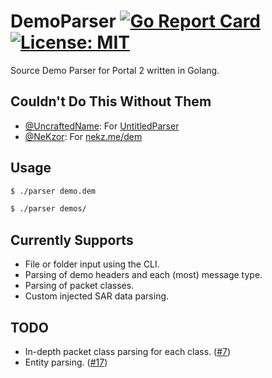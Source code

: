 # DemoParser [![Go Report Card](https://goreportcard.com/badge/github.com/pektezol/demoparser)](https://goreportcard.com/report/github.com/pektezol/demoparser) [![License: MIT](https://img.shields.io/badge/License-MIT-yellow.svg)](https://github.com/pektezol/DemoParser/blob/main/LICENSE)

Source Demo Parser for Portal 2 written in Golang.

## Couldn't Do This Without Them

- [@UncraftedName](https://github.com/UncraftedName): For [UntitledParser](https://github.com/UncraftedName/UntitledParser)
- [@NeKzor](https://github.com/NeKzor): For [nekz.me/dem](https://nekz.me/dem)

## Usage

```bash
$ ./parser demo.dem

$ ./parser demos/
```

## Currently Supports

- File or folder input using the CLI.
- Parsing of demo headers and each (most) message type.
- Parsing of packet classes.
- Custom injected SAR data parsing.

## TODO

- In-depth packet class parsing for each class. ([#7][i7])
- Entity parsing. ([#17][i17])

[i7]: https://github.com/pektezol/DemoParser/issues/7
[i17]: https://github.com/pektezol/DemoParser/issues/17